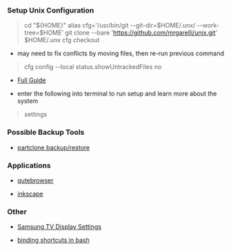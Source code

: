 ### Setup Unix Configuration
> cd "${HOME}"
> alias cfg='/usr/bin/git --git-dir=$HOME/.unx/ --work-tree=$HOME'
> git clone --bare 'https://github.com/mrgarelli/unix.git' $HOME/.unx
> cfg checkout
* may need to fix conflicts by moving files, then re-run previous command
> cfg config --local status.showUntrackedFiles no

* [Full Guide](https://developer.atlassian.com/blog/2016/02/best-way-to-store-dotfiles-git-bare-repo/)

* enter the following into terminal to run setup and learn more about the system
> settings

### Possible Backup Tools
* [partclone backup/restore](https://www.everything-linux-101.com/how-to/backup-everything/partclone-backups/)

### Applications
* [qutebrowser](https://askubuntu.com/questions/954539/installing-qutebrowser)

* [inkscape](http://ubuntuhandbook.org/index.php/2017/01/install-inkscape-0-92-ppa-ubuntu-16-04-16-10-14-04/)

### Other
* [Samsung TV Display Settings](https://medium.com/@keredson/using-the-samsung-mu6300-40-4k-tv-as-a-computer-monitor-8582390bb824)

* [binding shortcuts in bash](https://www.computerhope.com/unix/bash/bind.htm)
